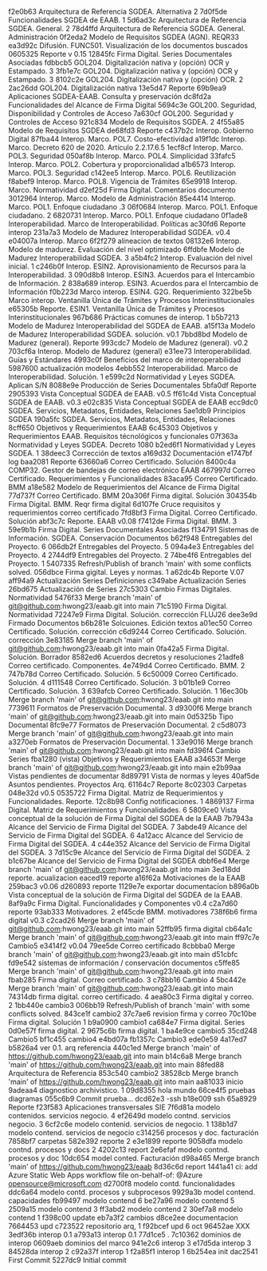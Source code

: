 f2e0b63 Arquitectura de Referencia SGDEA. Alternativa 2
7d0f5de Funcionalidades SGDEA de EAAB. 1
5d6ad3c Arquitectura de Referencia SGDEA. General. 2
78d4ffd Arquitectura de Referencia SGDEA. General. Administración
0f2eda2 Modelo de Requisitos SGDEA (AGN). REQR33
ea3d92c Difusión. FUNC501. Visualización de los documentos buscados
0605325 Reporte v 0.15
12845fc Firma Digital. Series Documentales Asociadas
fdbbcb5 GOL204. Digitalización nativa y (opción) OCR y Estampado. 3
3fb1e7c GOL204. Digitalización nativa y (opción) OCR y Estampado. 3
8102c2e GOL204. Digitalización nativa y (opción) OCR. 2
2ac26dd GOL204. Digitalización nativa
13e5d47 Reporte
69b9ea9 Aplicaciones SGDEA-EAAB. Consulta y preservación
dc8fd2a Funcionalidades del Alcance de Firma Digital
5694c3e GOL200. Seguridad, Disponibilidad y Controles de Acceso
7a630cf GOL200. Seguridad y Controles de Acceso
921c834 Modelo de Requisitos SGDEA. 2
4f55a85 Modelo de Requisitos SGDEA
de68fd3 Reporte
c437b2c Interop. Gobierno Digital
87fba44 Interop. Marco. POL7. Costo-efectividad
a19f1dc Interop. Marco. Decreto 620 de 2020. Artículo 2.2.17.6.5
1ecf8cf Interop. Marco. POL3. Seguridad
050af8b Interop. Marco. POL4. Simplicidad
33fafc5 Interop. Marco. POL2. Cobertura y proporcionalidad
a1b6573 Interop. Marco. POL3. Seguridad
c142ee5 Interop. Marco. POL6. Reutilización
f8abef9 Interop. Marco. POL8. Vigencia de Trámites
65e9918 Interop. Marco. Normatividad
d2ef25d Firma Digital. Comentarios documento
3012964 Interop. Marco. Modelo de Administración
85e4414 Interop. Marco. POL1. Enfoque ciudadano .3
06f0684 Interop. Marco. POL1. Enfoque ciudadano. 2
6820731 Interop. Marco. POL1. Enfoque ciudadano
0f1ade8 Interoperabilidad. Marco de Interoperabilidad. Políticas
ac30fd6 Reporte interop
231a7a3 Modelo de Madurez Interoperabilidad SGDEA. v0.4
e04007a Interop. Marco
6f2f279 alineacion de textos
08132e6 Interop. Modelo de madurez. Evaluación del nivel optimizado
6ffdbfe Modelo de Madurez Interoperabilidad SGDEA. 3
a5b4fc2 Interop. Evaluación del nivel inicial. 1
c246b0f Interop. ESIN2. Aprovisionamiento de Recursos para la Interoperabilidad. 3
090d8b8 Interop. ESIN3. Acuerdos para el Intercambio de Información. 2
838a689 interop. ESIN3. Acuerdos para el Intercambio de Información
f0b223d Marco interop. ESIN4. G2G. Requerimiento
322be5b Marco interop. Ventanilla Única de Trámites y Procesos Interinstitucionales
e65305b Reporte. ESIN1. Ventanilla Única de Trámites y Procesos Interinstitucionales
967b686 Prácticas comunes de interop. 1
b5b7213 Modelo de Madurez Interoperabilidad del SGDEA de EAAB.
a15f13a Modelo de Madurez Interoperabilidad SGDEA. solución. v0.1
7bbd8bd Modelo de Madurez (general). Reporte
993cdc7 Modelo de Madurez (general). v0.2
703cf6a Interop. Modelo de Madurez (general)
e31ee73 Interoperabilidad. Guías y Estándares
4993c0f Beneficios del marco de interoperabilidad
5987600 actualización modelos
4ebb552 Interoperabilidad. Marco de Interoperabilidad. Solución. 1
e599c2d Normatividad y Leyes SGDEA. Aplican S/N
8088e9e Producción de Series Documentales
5bfa0df Reporte
2905393 Vista Conceptual SGDEA de EAAB. v0.5
ff61c4d Vista Conceptual SGDEA de EAAB. v0.3
e02c835 Vista Conceptual SGDEA de EAAB
ecc9dc0 SGDEA. Servicios, Metadatos, Entidades, Relaciones
5ae1db9 Principios SGDEA
190a5fc SGDEA. Servicios, Metadatos, Entidades, Relaciones
8cff650 Objetivos y Requerimientos EAAB
6c45303 Objetivos y Requerimientos EAAB. Requisitos técnológicos y funcionales
07f363a Normatividad y Leyes SGDEA. Decreto 1080
b2ed6f1 Normatividad y Leyes SGDEA. 1
38deec3 Corrección de textos
a169d32 Documentación
e1747bf log
baa2081 Reporte
63660a6 Correo Certificado. Solución
8400c4a COMP32. Gestor de bandejas de correo electrónico EAAB
467997d Correo Certificado. Requerimientos y Funcionalidades
83aca95 Correo Certificado. BMM
a18e582 Modelo de Requerimientos del Alcance de Firma Digital
77d737f Correo Certificado. BMM
20a306f Firma digital. Solución
304354b Firma Digital. BMM. Reqr firma digital
6d107fe Cruce requisitos y requerimientos correo certificado
7fd8bf3 Firma Digital. Correo Certificado. Solución
abf3c7c Reporte. EAAB v0.08
f7412de Firma Digital. BMM. 3
59e9b1b Firma Digital. Series Documentales Asociadas
f134791 Sistemas de Información. SGDEA. Conservación Documentos
b62f948 Entregables del Proyecto. 6
066db2f Entregables del Proyecto. 5
094a4e3 Entregables del Proyecto. 4
2744df9 Entregables del Proyecto. 2
74be4f6 Entregables del Proyecto. 1
5407335 Refresh/Publish of branch 'main' with some conflicts solved.
056dbce Firma gigital. Leyes y normas. 1
a62dc4b Reporte V.07
aff94a9 Actualización Series Definiciones
c349abe Actualización Series
26bd675 Actualización de Series
27c5303 Cambio Firmas Digitales. Normatividad
5476f33 Merge branch 'main' of git@github.com:hwong23/eaab.git into main
71c5190 Firma Digital. Normatividad
72247e9 Firma Digital. Solución. corrección FLUJ26
dee3e9d Firmado Documentos
b6b281e Solcuiones. Edición textos
a01ec50 Correo Certificado. Solución. corrección
c6d9244 Correo Certificado. Solución. corrección
3e83185 Merge branch 'main' of git@github.com:hwong23/eaab.git into main
0fa42a5 Firma Digital. Solución. Borrador
8582ed6 Acuerdos decretos y resoluciones
21adfe8 Correo certificado. Componentes.
4e749d4 Correo Certificado. BMM. 2
747b78d Correo Certificado. Solución. 5
6c50009 Correo Certificado. Solución. 4
d111548 Correo Certificado. Solución. 3
b01b1e9 Correo Certificado. Solución. 3
639afcb Correo Certificado. Solución. 1
16ec30b Merge branch 'main' of git@github.com:hwong23/eaab.git into main
7739611 Formatos de Preservación Documental. 3
d9300f6 Merge branch 'main' of git@github.com:hwong23/eaab.git into main
0d5325b Tipo Documental
8fc9e77 Formatos de Preservación Documental. 2
c5d8073 Merge branch 'main' of git@github.com:hwong23/eaab.git into main
a3270eb Formatos de Preservación Documental. 1
33e9016 Merge branch 'main' of git@github.com:hwong23/eaab.git into main
fd396f4 Cambio Series
fba1280 (vista) Objetivos y Requerimientos EAAB
a34653f Merge branch 'main' of git@github.com:hwong23/eaab.git into main
e2b99aa Vistas pendientes de documentar
8d89791 Vista de normas y leyes
40af5de Asuntos pendientes. Proyectos Arq.
61164c7 Reporte
8c02303 Carpetas
048e32d v0.5
0535722 Firma Digital. Matriz de Requerimientos y Funcionalidades. Reporte.
12c8b98 Config notificaciones. 1
4869137 Firma Digital. Matriz de Requerimientos y Funcionalidades. 6
5809ce0 Vista conceptual de la solución de Firma Digital del SGDEA de la EAAB
7b7943a Alcance del Servicio de Firma Digital del SGDEA. 7
3abde49 Alcance del Servicio de Firma Digital del SGDEA. 6
4a12acc Alcance del Servicio de Firma Digital del SGDEA. 4
c44e352 Alcance del Servicio de Firma Digital del SGDEA. 3
7d15c9e Alcance del Servicio de Firma Digital del SGDEA. 2
b1c67be Alcance del Servicio de Firma Digital del SGDEA
dbbf6e4 Merge branch 'main' of git@github.com:hwong23/eaab.git into main
3ed18dd reporte. acualizacion
eaced19 reporte
a16f62a Motivaciones de la EAAB
259bac3 v0.06
d260893 reporte
1129e7e exportar documentacion
b896a0b Vista conceptual de la solución de Firma Digital del SGDEA de la EAAB.
8af9a9c Firma Digital. Funcionalidades y Componentes v0.4
c2a7d60 reporte
93ab333 Motivadores. 2
ef45cde BMM. motivadores
738f6b6 firma digital v0.3
c2cad26 Merge branch 'main' of git@github.com:hwong23/eaab.git into main
52ffb95 firma digital
cb64a1c Merge branch 'main' of git@github.com:hwong23/eaab.git into main
ff97c7e Cambio5
e3414f2 v0.04
79ee5de Correo certificado
8cbbba0 Merge branch 'main' of git@github.com:hwong23/eaab.git into main
d51cbfc 
fd9e542 sistemas de información / conservación documentos
c5ffe85 Merge branch 'main' of git@github.com:hwong23/eaab.git into main
fbab285 Firma digital. Correo certificado. 3
c78bb16 Cambio 4
5bc442e Merge branch 'main' of git@github.com:hwong23/eaab.git into main
74314db firma digital. correo certificado. 4
aea80c3 Firma digital y correo. 2
1bb440e cambio3
006bb19 Refresh/Publish of branch 'main' with some conflicts solved.
843ce1f cambio2
37c7ae6 revision firma y correo
70c10be Firma digital. Solución 1
b9a0900 cambio1
ca684e7 Firma digital. Series
0d0e57f firma digital. 2
9675c6b firma digital. 1
ba4e9ce cambio5
35cd248 Cambio5
bf1c455 cambio4
e4bd07a 
fb1357c Cambio3
ede0e59 
4a17ed7 
b5826a4 ver 0.1. arq referencia
440c1ed Merge branch 'main' of https://github.com/hwong23/eaab.git into main
b14c6a8 Merge branch 'main' of https://github.com/hwong23/eaab.git into main
88fed88 Arquitectura de Referencia
853c540 cambio2
38528cb Merge branch 'main' of https://github.com/hwong23/eaab.git into main
aa81033 inicio
9adeaa4 diagnostico archivistico. 1
09d8355 hola mundo
66ce4f5 pruebas diagramas
055c6b9 Commit prueba...
dcd62e3 -ssh
b18e009 ssh
65a8929 Reporte
f23f583 Aplicaciones transversales SIE
7f6d81a modelo contenidos. servicios negocio. 4
ef2649d modelo contnd. servicios negocio. 3
6cf2c6e modelo contenid. servicios de negocio. 1
138b1d7 modelo contend. servicios de negocio
c314256 procesos y doc. facturación
7858bf7 carpetas
582e392 reporte 2
e3e1899 reporte
9058dfa modelo contnd. procesos y docs 2
4202c13 report
2e6efaf modelo contnd. procesos y doc
10dc654 model conted. Facturación
d98a465 Merge branch 'main' of https://github.com/hwong23/eaab
8d36c6d report
1441a41 ci: add Azure Static Web Apps workflow file on-behalf-of: @Azure opensource@microsoft.com
d2700f8 modelo contd. funcionalidades
ddc6a64 modelo contd. procesos y subprocesos
9929a3b model contend. capacidades
fb99497 modelo contend 6
be27a96 modelo contend 5
2509a15 modelo contend 3
ff3abd2 modelo contend 2
30ef7a8 modelo contend 1
f398c00 update
eb7a3f2 cambios
d8ce2ee documentacion
7664453 upd
c723522 repositorio arq, 1
f92bcef upd 6 oct
96452ae XXX
3edf36b interop 0.1
a793a13 interop 0.1
77d1ce5 .
7c10362 dominios de interop
0609aeb dominios del marco
941e2c6 interop 3
e17d5da interop 3
84528da interop 2
c92a37f interop 1
f2a85f1 interop 1
6b254ea init
dac2541 First Commit
5227dc9 Initial commit
